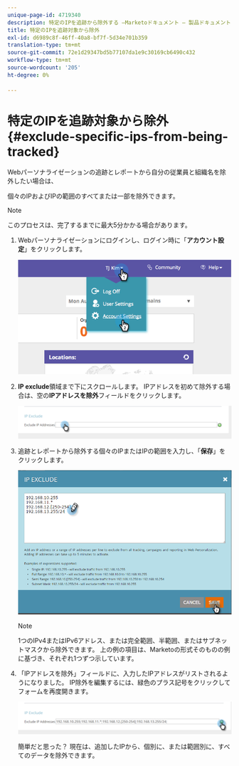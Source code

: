 ```yaml
---
unique-page-id: 4719340
description: 特定のIPを追跡から除外する —Marketoドキュメント — 製品ドキュメント
title: 特定のIPを追跡対象から除外
exl-id: d6989c8f-46ff-40a8-bf7f-5d34e701b359
translation-type: tm+mt
source-git-commit: 72e1d29347bd5b77107da1e9c30169cb6490c432
workflow-type: tm+mt
source-wordcount: '205'
ht-degree: 0%

---
```


# 特定のIPを追跡対象から除外{#exclude-specific-ips-from-being-tracked}

Webパーソナライゼーションの追跡とレポートから自分の従業員と組織名を除外したい場合は、

個々のIPおよびIPの範囲のすべてまたは一部を除外できます。

>[!NOTE]
>
>このプロセスは、完了するまでに最大5分かかる場合があります。

1. Webパーソナライゼーションにログインし、ログイン時に「**アカウント設定**」をクリックします。

   ![](assets/image2014-11-19-19-3a25-3a41.png)

1. **IP exclude**&#x200B;領域まで下にスクロールします。 IPアドレスを初めて除外する場合は、空の&#x200B;**IPアドレスを除外**&#x200B;フィールドをクリックします。

   ![](assets/image2016-11-4-10-3a27-3a1.png)

1. 追跡とレポートから除外する個々のIPまたはIPの範囲を入力し、「**保存**」をクリックします。

   ![](assets/exclude-ips-form-hands.png)

   >[!NOTE]
   >
   >1つのIPv4またはIPv6アドレス、または完全範囲、半範囲、またはサブネットマスクから除外できます。 上の例の項目は、Marketoの形式そのものの例に基づき、それぞれ1つずつ示しています。

1. 「IPアドレスを除外」フィールドに、入力したIPアドレスがリストされるようになりました。 IP除外を編集するには、緑色のプラス記号をクリックしてフォームを再度開きます。

   ![](assets/exclude-ips-after.png)

   簡単だと思った？ 現在は、追加したIPから、個別に、または範囲別に、すべてのデータを除外できます。
